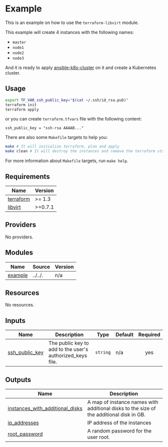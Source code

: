 # Example

This is an example on how to use the `terraform-libvirt` module.

This example will create 4 instances with the following names:

- `master`
- `node1`
- `node2`
- `node3`

And it is ready to apply [ansible-k8s-cluster](https://github.com/dyegoe/ansible-k8s-cluster) on it and create a Kubernetes cluster.

## Usage

```bash
export TF_VAR_ssh_public_key="$(cat ~/.ssh/id_rsa.pub)"
terraform init
terraform apply
```

or you can create `terraform.tfvars` file with the following content:

```hcl
ssh_public_key = "ssh-rsa AAAAB..."
```

There are also some `Makefile` targets to help you:

```bash
make # It will initialize terraform, plan and apply
make clean # It will destroy the instances and remove the terraform state
```

For more information about `Makefile` targets, run `make help`.

<!-- markdownlint-disable MD033 -->
<!-- BEGIN_TF_DOCS -->
## Requirements

| Name | Version |
|------|---------|
| <a name="requirement_terraform"></a> [terraform](#requirement\_terraform) | >= 1.3 |
| <a name="requirement_libvirt"></a> [libvirt](#requirement\_libvirt) | >=0.7.1 |

## Providers

No providers.

## Modules

| Name | Source | Version |
|------|--------|---------|
| <a name="module_example"></a> [example](#module\_example) | ../../. | n/a |

## Resources

No resources.

## Inputs

| Name | Description | Type | Default | Required |
|------|-------------|------|---------|:--------:|
| <a name="input_ssh_public_key"></a> [ssh\_public\_key](#input\_ssh\_public\_key) | The public key to add to the user's authorized\_keys file. | `string` | n/a | yes |

## Outputs

| Name | Description |
|------|-------------|
| <a name="output_instances_with_additional_disks"></a> [instances\_with\_additional\_disks](#output\_instances\_with\_additional\_disks) | A map of instance names with additional disks to the size of the additional disk in GB. |
| <a name="output_ip_addresses"></a> [ip\_addresses](#output\_ip\_addresses) | IP address of the instances |
| <a name="output_root_password"></a> [root\_password](#output\_root\_password) | A random password for the user root. |
<!-- END_TF_DOCS -->
<!-- markdownlint-enable MD033 -->
